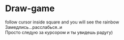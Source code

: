 # Draw-game
follow cursor inside square and you will see the rainbow </br>
Замедлись...расслабься..и</br>
Просто следую за курсором и ты увидешь радугу)
